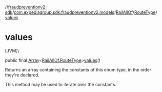 //[fraudpreventionv2-sdk](../../../../index.md)/[com.expediagroup.sdk.fraudpreventionv2.models](../../index.md)/[RailAllOf](../index.md)/[RouteType](index.md)/[values](values.md)

# values

[JVM]\

public final [Array](https://kotlinlang.org/api/latest/jvm/stdlib/kotlin/-array/index.html)&lt;[RailAllOf.RouteType](index.md)&gt;[values](values.md)()

Returns an array containing the constants of this enum type, in the order they're declared.

This method may be used to iterate over the constants.
